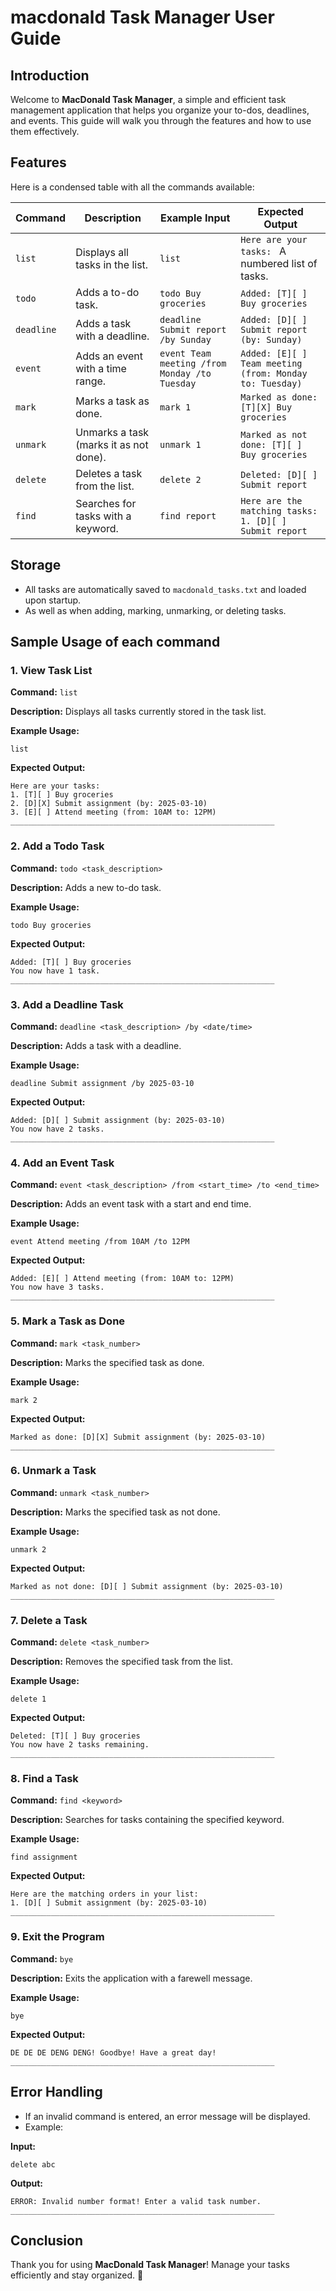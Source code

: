 # macdonald Task Manager User Guide

## Introduction
Welcome to **MacDonald Task Manager**, a simple and efficient task management application that helps you organize your to-dos, deadlines, and events. This guide will walk you through the features and how to use them effectively.

## Features
Here is a condensed table with all the commands available:

| Command         | Description | Example Input | Expected Output |
|----------------|------------|---------------|----------------|
| `list`         | Displays all tasks in the list. | `list` | `Here are your tasks: ` A numbered list of tasks. |
| `todo`         | Adds a to-do task. | `todo Buy groceries` | `Added: [T][ ] Buy groceries` |
| `deadline`     | Adds a task with a deadline. | `deadline Submit report /by Sunday` | `Added: [D][ ] Submit report (by: Sunday)` |
| `event`        | Adds an event with a time range. | `event Team meeting /from Monday /to Tuesday` | `Added: [E][ ] Team meeting (from: Monday to: Tuesday)` |
| `mark`         | Marks a task as done. | `mark 1` | `Marked as done: [T][X] Buy groceries` |
| `unmark`       | Unmarks a task (marks it as not done). | `unmark 1` | `Marked as not done: [T][ ] Buy groceries` |
| `delete`       | Deletes a task from the list. | `delete 2` | `Deleted: [D][ ] Submit report` |
| `find`         | Searches for tasks with a keyword. | `find report` | `Here are the matching tasks: 1. [D][ ] Submit report` |

## Storage
- All tasks are automatically saved to `macdonald_tasks.txt` and loaded upon startup.
- As well as when adding, marking, unmarking, or deleting tasks.

## Sample Usage of each command
### 1. View Task List
**Command:** `list`

**Description:** Displays all tasks currently stored in the task list.

**Example Usage:**
```
list
```

**Expected Output:**
```
Here are your tasks:
1. [T][ ] Buy groceries
2. [D][X] Submit assignment (by: 2025-03-10)
3. [E][ ] Attend meeting (from: 10AM to: 12PM)
___________________________________________________________
```

### 2. Add a Todo Task
**Command:** `todo <task_description>`

**Description:** Adds a new to-do task.

**Example Usage:**
```
todo Buy groceries
```

**Expected Output:**
```
Added: [T][ ] Buy groceries
You now have 1 task.
___________________________________________________________
```

### 3. Add a Deadline Task
**Command:** `deadline <task_description> /by <date/time>`

**Description:** Adds a task with a deadline.

**Example Usage:**
```
deadline Submit assignment /by 2025-03-10
```

**Expected Output:**
```
Added: [D][ ] Submit assignment (by: 2025-03-10)
You now have 2 tasks.
___________________________________________________________
```

### 4. Add an Event Task
**Command:** `event <task_description> /from <start_time> /to <end_time>`

**Description:** Adds an event task with a start and end time.

**Example Usage:**
```
event Attend meeting /from 10AM /to 12PM
```

**Expected Output:**
```
Added: [E][ ] Attend meeting (from: 10AM to: 12PM)
You now have 3 tasks.
___________________________________________________________
```

### 5. Mark a Task as Done
**Command:** `mark <task_number>`

**Description:** Marks the specified task as done.

**Example Usage:**
```
mark 2
```

**Expected Output:**
```
Marked as done: [D][X] Submit assignment (by: 2025-03-10)
___________________________________________________________
```

### 6. Unmark a Task
**Command:** `unmark <task_number>`

**Description:** Marks the specified task as not done.

**Example Usage:**
```
unmark 2
```

**Expected Output:**
```
Marked as not done: [D][ ] Submit assignment (by: 2025-03-10)
___________________________________________________________
```

### 7. Delete a Task
**Command:** `delete <task_number>`

**Description:** Removes the specified task from the list.

**Example Usage:**
```
delete 1
```

**Expected Output:**
```
Deleted: [T][ ] Buy groceries
You now have 2 tasks remaining.
___________________________________________________________
```

### 8. Find a Task
**Command:** `find <keyword>`

**Description:** Searches for tasks containing the specified keyword.

**Example Usage:**
```
find assignment
```

**Expected Output:**
```
Here are the matching orders in your list:
1. [D][ ] Submit assignment (by: 2025-03-10)
___________________________________________________________
```

### 9. Exit the Program
**Command:** `bye`

**Description:** Exits the application with a farewell message.

**Example Usage:**
```
bye
```

**Expected Output:**
```
DE DE DE DENG DENG! Goodbye! Have a great day!
___________________________________________________________
```

## Error Handling
- If an invalid command is entered, an error message will be displayed.
- Example:

**Input:**
```
delete abc
```

**Output:**
```
ERROR: Invalid number format! Enter a valid task number.
___________________________________________________________
```

## Conclusion
Thank you for using **MacDonald Task Manager**! Manage your tasks efficiently and stay organized. 🚀
